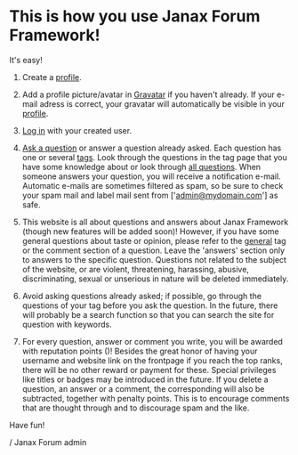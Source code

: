 
# This is how you use Janax Forum Framework! #

It's easy!

1. Create a [profile](users/add).

2. Add a profile picture/avatar in <a href="https://sv.gravatar.com" target="_blank">Gravatar</a>
if you haven't already. If your e-mail adress is correct, your gravatar will automatically be visible
in your [profile](users).

3. [Log in](users/login) with your created user.

4. [Ask a question](question/add) or answer a question already asked. 
Each question has one or several [<span class='tag-label'>tags</span>](question/list-tags). Look
through the questions in the tag page that you have some knowledge about or look through 
[all questions](question). When someone answers your question, you will receive a notification e-mail. 
Automatic e-mails are sometimes filtered as spam, so be sure to check your spam mail 
and label mail sent from ['admin@mydomain.com'] as safe.

5. This website is all about questions and answers about Janax Framework (though new features will be added soon)!
However, if you have some general questions about taste or opinion, please refer to 
the [<span class='tag-label'>general</span>](question/list/general) tag or the comment section
of a question. Leave the 'answers' section only to answers to the specific question.
Questions not related to the subject of the website, or are violent, threatening, harassing,
abusive, discriminating, sexual or unserious in nature will be deleted immediately.

6. Avoid asking questions already asked; if possible, go through the questions of your 
tag before you ask the question. In the future, there will probably be a search function
so that you can search the site for question with keywords. 

7. For every question, answer or comment you write, you will be awarded with reputation points (<i class="fa fa-trophy fa-1x gold"></i>)!
Besides the great honor of having your username and website link on the frontpage if you reach the top ranks, 
there will be no other reward or payment for these. Special privileges like titles
or badges may be introduced in the future. If you delete a question, an answer or a comment,
the corresponding <i class="fa fa-trophy fa-1x gold"></i> will also be subtracted, 
together with penalty points.
This is to encourage comments that are thought through and to discourage spam and the like.

Have fun!

/ Janax Forum admin